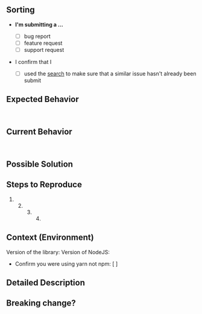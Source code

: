 <!--- Provide a general summary of the issue in the Title above -->

## Sorting

- **I'm submitting a ...**

  - [ ] bug report
  - [ ] feature request
  - [ ] support request

- I confirm that I
  - [ ] used the [search](https://github.com/lukeautry/tsoa/search?type=Issues) to make sure that a similar issue hasn't already been submit

## Expected Behavior

<!--- Tell us what should happen -->
<!--- If this is related to swagger/OpenAPI files, then please include swagger.yaml that you wish tsoa had generated  -->

```yaml

```

<!--- If this is related to a TypeScript issue, then include the way that you expected to be able to write the code  -->

```ts
```

## Current Behavior

<!--- Tell us what happens instead of the expected behavior -->
<!--- If this is related to swagger/OpenAPI files, then please include swagger.yaml that tsoa actually generated  -->

```yaml

```

<!--- If this is related to a TypeScript issue, then include the way that you had to write the code  -->

```ts
```

## Possible Solution

<!--- Not obligatory, but suggest a fix/reason for the bug, -->

## Steps to Reproduce

<!--- Provide a link to a live example, or an unambiguous set of steps to -->
<!--- reproduce this bug. Include code to reproduce, if relevant -->

1. 2. 3. 4.

## Context (Environment)

Version of the library: <!-- insert that here -->
Version of NodeJS: <!-- insert that here -->

- Confirm you were using yarn not npm: [ ]

## Detailed Description

<!--- Provide a detailed description of the change or addition you are proposing -->

## Breaking change?

<!--- if this is a breaking change, then please describe how it breaks the existing libraries inputs/outputs -->
<!--- if this is a breaking change, then discuss how we can mitigate that -->
